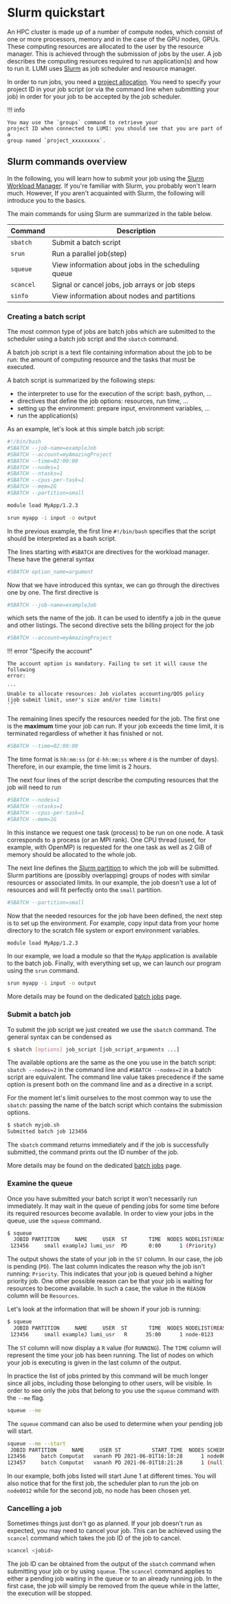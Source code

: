[slurm]: https://slurm.schedmd.com/
[partitions]: ./partitions.md
[batch-jobs]: batch-job.md
[accesslumi]: ../../firststeps/accessLUMI.md

# Slurm quickstart

An HPC cluster is made up of a number of compute nodes, which consist of one or
more processors, memory and in the case of the GPU nodes, GPUs. These computing
resources are allocated to the user by the resource manager. This is achieved
through the submission of jobs by the user. A job describes the computing
resources required to run application(s) and how to run it. LUMI uses
[Slurm][slurm] as job scheduler and resource manager.

In order to run jobs, you need a [project allocation][accesslumi]. You need to
specify your project ID in your job script (or via the command line when
submitting your job) in order for your job to be accepted by the job scheduler.

!!! info

    You may use the `groups` command to retrieve your 
    project ID when connected to LUMI: you should see that you are part of a 
    group named `project_xxxxxxxxx`.

## Slurm commands overview

In the following, you will learn how to submit your job using the
[Slurm Workload Manager][slurm]. If you're familiar with Slurm, you
probably won't learn much. However, If you aren't acquainted with Slurm, 
the following will introduce you to the basics.

The main commands for using Slurm are summarized in the table below.

| Command   | Description                                                 |
| --------- | ----------------------------------------------------------- |
| `sbatch`  | Submit a batch script                                       |
| `srun`    | Run a parallel job(step)                                    |
| `squeue`  | View information about jobs in the scheduling queue         |
| `scancel` | Signal or cancel jobs, job arrays or job steps              |
| `sinfo`   | View information about nodes and partitions                 |

### Creating a batch script

The most common type of jobs are batch jobs which are submitted to the 
scheduler using a batch job script and the `sbatch` command. 

A batch job script is a text file containing information about the job
to be run: the amount of computing resource and the tasks that must be executed.

A batch script is summarized by the following steps:

- the interpreter to use for the execution of the script: bash, python, ...
- directives that define the job options: resources, run time, ...
- setting up the environment: prepare input, environment variables, ...
- run the application(s)

As an example, let's look at this simple batch job script:

```bash
#!/bin/bash
#SBATCH --job-name=exampleJob
#SBATCH --account=myAmazingProject
#SBATCH --time=02:00:00
#SBATCH --nodes=1
#SBATCH --ntasks=1
#SBATCH --cpus-per-task=1
#SBATCH --mem=2G
#SBATCH --partition=small

module load MyApp/1.2.3

srun myapp -i input -o output
```

In the previous example, the first line `#!/bin/bash` specifies that the script
should be interpreted as a bash script.

The lines starting with `#SBATCH` are directives for the workload manager.
These have the general syntax

```bash
#SBATCH option_name=argument
```

Now that we have introduced this syntax, we can go through the directives one
by one. The first directive is

```bash
#SBATCH --job-name=exampleJob
```

which sets the name of the job. It can be used to identify a job in the queue
and other listings. The second directive sets the billing project for the job

```bash
#SBATCH --account=myAmazingProject
```

!!! error "Specify the account"

    The account option is mandatory. Failing to set it will cause the following
    error:

    ```
    Unable to allocate resources: Job violates accounting/QOS policy 
    (job submit limit, user's size and/or time limits)
    ```

The remaining lines specify the resources needed for the job. 
The first one is the **maximum** time your job can run. If your job exceeds
the time limit, it is terminated regardless of whether it has finished or not. 

```bash
#SBATCH --time=02:00:00
```

The time format is ``hh:mm:ss`` (or `d-hh:mm:ss` where `d` is the number of
days). Therefore, in our example, the time limit is 2 hours. 

The next four lines of the script describe the computing resources that the job
will need to run

```bash
#SBATCH --nodes=1
#SBATCH --ntasks=1
#SBATCH --cpus-per-task=1
#SBATCH --mem=2G
```

In this instance we request one task (process) to be run on one node. A task
corresponds to a process (or an MPI rank). One CPU thread (used, for example, with
OpenMP) is requested for the one task as well as 2 GiB of memory should
be allocated to the whole job.

The next line defines the [Slurm partition][partitions] to which the job will
be submitted. Slurm partitions are (possibly overlapping) groups of nodes with
similar resources or associated limits. In our example, the job doesn't use a
lot of resources and will fit perfectly onto the `small` partition.

```bash
#SBATCH --partition=small
```

Now that the needed resources for the job have been defined, the next step is
to set up the environment. For example, copy input data from your home
directory to the scratch file system or export environment variables.

```bash
module load MyApp/1.2.3
```

In our example, we load a module so that the `MyApp` application is available
to the batch job. Finally, with everything set up, we can launch our program
using the `srun` command.

```bash
srun myapp -i input -o output
```

More details may be found on the dedicated [batch jobs][batch-jobs] page.

### Submit a batch job

To submit the job script we just created we use the `sbatch` command. The
general syntax can be condensed as

```bash
$ sbatch [options] job_script [job_script_arguments ...]
```

The available options are the same as the one you use in the batch script:
`sbatch --nodes=2` in the command line and `#SBATCH --nodes=2` in a batch
script are equivalent. The command line value takes precedence if the same
option is present both on the command line and as a directive in a script.

For the moment let's limit ourselves to the most common way to use the
`sbatch`: passing the name of the batch script which contains the submission
options.

```bash
$ sbatch myjob.sh
Submitted batch job 123456
```

The `sbatch` command returns immediately and if the job is successfully
submitted, the command prints out the ID number of the job.

More details may be found on the dedicated [batch jobs][batch-jobs] page.

### Examine the queue

Once you have submitted your batch script it won't necessarily run immediately.
It may wait in the queue of pending jobs for some time before its required
resources become available. In order to view your jobs in the queue, use the
`squeue` command.

```bash
$ squeue
  JOBID PARTITION     NAME     USER  ST       TIME  NODES NODELIST(REASON)
 123456     small exampleJ lumi_usr  PD       0:00      1 (Priority)
```

The output shows the state of your job in the `ST` column. In our case, the
job is pending (`PD`). The last column indicates the reason why the job isn't
running: `Priority`. This indicates that your job is queued behind a higher
priority job. One other possible reason can be that your job is waiting for
resources to become available. In such a case, the value in the `REASON` column
will be `Resources`.

Let's look at the information that will be shown if your job is running:

```bash
$ squeue
  JOBID PARTITION     NAME     USER  ST       TIME  NODES NODELIST(REASON)
 123456     small exampleJ lumi_usr   R      35:00      1 node-0123
```

The `ST` column will now display a `R` value (for `RUNNING`). The `TIME` column
will represent the time your job has been running. The list of nodes on which
your job is executing is given in the last column of the output.

In practice the list of jobs printed by this command will be much longer since
all jobs, including those belonging to other users, will be visible. In order
to see only the jobs that belong to you use the `squeue` command with the
`--me` flag.

```bash
squeue --me
```

The `squeue` command can also be used to determine when your pending job will
start.

```bash
squeue --me --start
 JOBID PARTITION     NAME     USER ST          START_TIME  NODES SCHEDNODES           NODELIST(REASON)
123456     batch Computat   vananh PD 2021-06-01T16:10:28      1 node0012             (Priority)
123457     batch Computat   vananh PD 2021-06-01T18:21:28      1 (null)               (Priority)
```

In our example, both jobs listed will start June 1 at different times. You will
also notice that for the first job, the scheduler plan to run the job on
`node0012` while for the second job, no node has been chosen yet.

### Cancelling a job

Sometimes things just don't go as planned. If your job doesn't run as expected,
you may need to cancel your job. This can be achieved using the `scancel`
command which takes the job ID of the job to cancel.

```bash
scancel <jobid>
```

The job ID can be obtained from the output of the `sbatch` command when
submitting your job or by using `squeue`. The `scancel` command applies to
either a pending job waiting in the queue or to an already running job. In the
first case, the job will simply be removed from the queue while in the latter,
the execution will be stopped.
